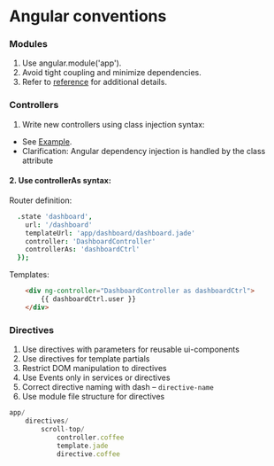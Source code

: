 Angular conventions
===================
### Modules
1. Use angular.module('app').
2. Avoid tight coupling and minimize dependencies.
3. Refer to [reference](https://github.com/johnpapa/angular-styleguide#modules) for additional details.

### Controllers
1. Write new controllers using class injection syntax:
- See [Example](https://github.com/Rademade/taiga-front/blob/master/app/modules/components/project-menu/project-menu.controller.coffee).
- Clarification: Angular dependency injection is handled by the class attribute

#### 2. Use controllerAs syntax:
Router definition:

```coffeescript
  .state 'dashboard',
  	url: '/dashboard'
  	templateUrl: 'app/dashboard/dashboard.jade'
  	controller: 'DashboardController'
  	controllerAs: 'dashboardCtrl'
  });
```

Templates:

```html
	<div ng-controller="DashboardController as dashboardCtrl">
		{{ dashboardCtrl.user }}
	</div>
```

### Directives
1. Use directives with parameters for reusable ui-components
2. Use directives for template partials
2. Restrict DOM manipulation to directives
3. Use Events only in services or directives
4. Correct directive naming with dash – `directive-name`  
5. Use module file structure for directives

```javascript
app/
    directives/
        scroll-top/
            controller.coffee
            template.jade
            directive.coffee
```

